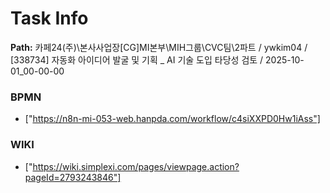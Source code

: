 # Task Info

**Path:** 카페24(주)\본사사업장\[CG]MI본부\MIH그룹\CVC팀\2파트 / ywkim04 / [338734] 자동화 아이디어 발굴 및 기획 _ AI 기술 도입 타당성 검토 / 2025-10-01_00-00-00

### BPMN
- ["https://n8n-mi-053-web.hanpda.com/workflow/c4siXXPD0Hw1iAss"]

### WIKI
- ["https://wiki.simplexi.com/pages/viewpage.action?pageId=2793243846"]

